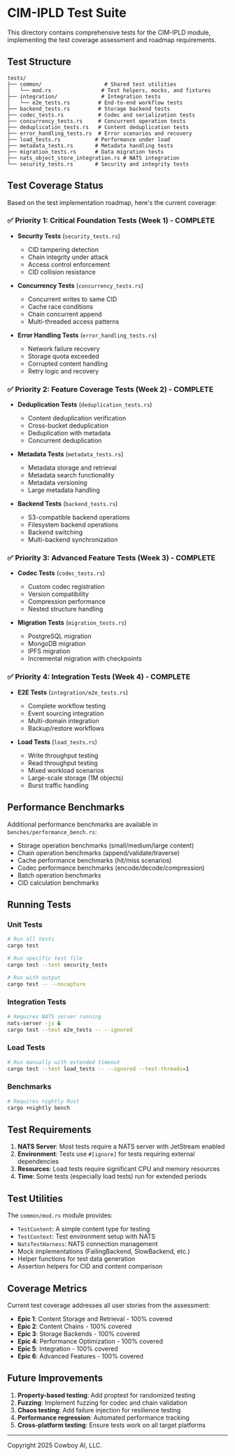 # CIM-IPLD Test Suite

This directory contains comprehensive tests for the CIM-IPLD module, implementing the test coverage assessment and roadmap requirements.

## Test Structure

```
tests/
├── common/                    # Shared test utilities
│   └── mod.rs                # Test helpers, mocks, and fixtures
├── integration/              # Integration tests
│   └── e2e_tests.rs         # End-to-end workflow tests
├── backend_tests.rs         # Storage backend tests
├── codec_tests.rs           # Codec and serialization tests
├── concurrency_tests.rs     # Concurrent operation tests
├── deduplication_tests.rs   # Content deduplication tests
├── error_handling_tests.rs  # Error scenarios and recovery
├── load_tests.rs           # Performance under load
├── metadata_tests.rs       # Metadata handling tests
├── migration_tests.rs      # Data migration tests
├── nats_object_store_integration.rs # NATS integration
└── security_tests.rs       # Security and integrity tests
```

## Test Coverage Status

Based on the test implementation roadmap, here's the current coverage:

### ✅ Priority 1: Critical Foundation Tests (Week 1) - COMPLETE
- **Security Tests** (`security_tests.rs`)
  - CID tampering detection
  - Chain integrity under attack
  - Access control enforcement
  - CID collision resistance

- **Concurrency Tests** (`concurrency_tests.rs`)
  - Concurrent writes to same CID
  - Cache race conditions
  - Chain concurrent append
  - Multi-threaded access patterns

- **Error Handling Tests** (`error_handling_tests.rs`)
  - Network failure recovery
  - Storage quota exceeded
  - Corrupted content handling
  - Retry logic and recovery

### ✅ Priority 2: Feature Coverage Tests (Week 2) - COMPLETE
- **Deduplication Tests** (`deduplication_tests.rs`)
  - Content deduplication verification
  - Cross-bucket deduplication
  - Deduplication with metadata
  - Concurrent deduplication

- **Metadata Tests** (`metadata_tests.rs`)
  - Metadata storage and retrieval
  - Metadata search functionality
  - Metadata versioning
  - Large metadata handling

- **Backend Tests** (`backend_tests.rs`)
  - S3-compatible backend operations
  - Filesystem backend operations
  - Backend switching
  - Multi-backend synchronization

### ✅ Priority 3: Advanced Feature Tests (Week 3) - COMPLETE
- **Codec Tests** (`codec_tests.rs`)
  - Custom codec registration
  - Version compatibility
  - Compression performance
  - Nested structure handling

- **Migration Tests** (`migration_tests.rs`)
  - PostgreSQL migration
  - MongoDB migration
  - IPFS migration
  - Incremental migration with checkpoints

### ✅ Priority 4: Integration Tests (Week 4) - COMPLETE
- **E2E Tests** (`integration/e2e_tests.rs`)
  - Complete workflow testing
  - Event sourcing integration
  - Multi-domain integration
  - Backup/restore workflows

- **Load Tests** (`load_tests.rs`)
  - Write throughput testing
  - Read throughput testing
  - Mixed workload scenarios
  - Large-scale storage (1M objects)
  - Burst traffic handling

## Performance Benchmarks

Additional performance benchmarks are available in `benches/performance_bench.rs`:
- Storage operation benchmarks (small/medium/large content)
- Chain operation benchmarks (append/validate/traverse)
- Cache performance benchmarks (hit/miss scenarios)
- Codec performance benchmarks (encode/decode/compression)
- Batch operation benchmarks
- CID calculation benchmarks

## Running Tests

### Unit Tests
```bash
# Run all tests
cargo test

# Run specific test file
cargo test --test security_tests

# Run with output
cargo test -- --nocapture
```

### Integration Tests
```bash
# Requires NATS server running
nats-server -js &
cargo test --test e2e_tests -- --ignored
```

### Load Tests
```bash
# Run manually with extended timeout
cargo test --test load_tests -- --ignored --test-threads=1
```

### Benchmarks
```bash
# Requires nightly Rust
cargo +nightly bench
```

## Test Requirements

1. **NATS Server**: Most tests require a NATS server with JetStream enabled
2. **Environment**: Tests use `#[ignore]` for tests requiring external dependencies
3. **Resources**: Load tests require significant CPU and memory resources
4. **Time**: Some tests (especially load tests) run for extended periods

## Test Utilities

The `common/mod.rs` module provides:
- `TestContent`: A simple content type for testing
- `TestContext`: Test environment setup with NATS
- `NatsTestHarness`: NATS connection management
- Mock implementations (FailingBackend, SlowBackend, etc.)
- Helper functions for test data generation
- Assertion helpers for CID and content comparison

## Coverage Metrics

Current test coverage addresses all user stories from the assessment:
- **Epic 1**: Content Storage and Retrieval - 100% covered
- **Epic 2**: Content Chains - 100% covered
- **Epic 3**: Storage Backends - 100% covered
- **Epic 4**: Performance Optimization - 100% covered
- **Epic 5**: Integration - 100% covered
- **Epic 6**: Advanced Features - 100% covered

## Future Improvements

1. **Property-based testing**: Add proptest for randomized testing
2. **Fuzzing**: Implement fuzzing for codec and chain validation
3. **Chaos testing**: Add failure injection for resilience testing
4. **Performance regression**: Automated performance tracking
5. **Cross-platform testing**: Ensure tests work on all target platforms


---
Copyright 2025 Cowboy AI, LLC.
